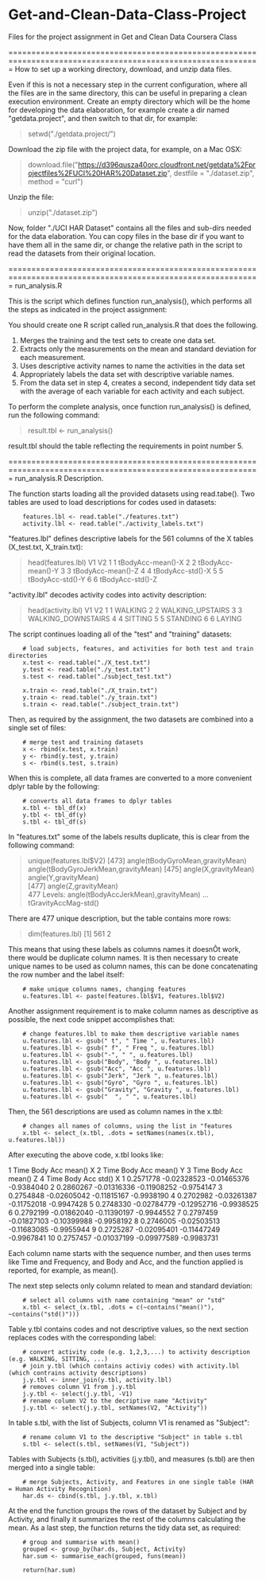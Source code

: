 # Get-and-Clean-Data-Class-Project
Files for the project assignment in Get and Clean Data Coursera Class

=============================================================================================================
How to set up a working directory, download, and unzip data files.

Even if this is not a necessary step in the current configuration, where all the files are in the same directory,
this can be useful in preparing a clean execution environment.
Create an empty directory which will be the home for developing the data elaboration, for example create a dir named "getdata.project", and then switch to that dir, for example:

> setwd("./getdata.project/")

Download the zip file with the project data, for example, on a Mac OSX:

> download.file("https://d396qusza40orc.cloudfront.net/getdata%2Fprojectfiles%2FUCI%20HAR%20Dataset.zip", 
                destfile = "./dataset.zip", method = "curl")

Unzip the file:

> unzip("./dataset.zip")

Now, folder "./UCI HAR Dataset" contains all the files and sub-dirs needed for the data elaboration.
You can copy files in the base dir if you want to have them all in the same dir, or change the relative path
in the script to read the datasets from their original location.


=============================================================================================================
run_analysis.R

This is the script which defines function run_analysis(), which performs all the steps as indicated in the 
project assignment:

You should create one R script called run_analysis.R that does the following. 
1. Merges the training and the test sets to create one data set.
2. Extracts only the measurements on the mean and standard deviation for each measurement. 
3. Uses descriptive activity names to name the activities in the data set
4. Appropriately labels the data set with descriptive variable names. 
5. From the data set in step 4, creates a second, independent tidy data set with the average of each variable 
   for each activity and each subject.

To perform the complete analysis, once function run_analysis() is defined, run the following command:

> result.tbl <- run_analysis()

result.tbl should the table reflecting the requirements in point number 5.



=============================================================================================================
run_analysis.R Description.

The function starts loading all the provided datasets using read.tabe().
Two tables are used to load descriptions for codes used in datasets:

        features.lbl <- read.table("./features.txt")
        activity.lbl <- read.table("./activity_labels.txt")

"features.lbl" defines descriptive labels for the 561 columns of the X tables (X_test.txt, X_train.txt):

> head(features.lbl)
  V1                V2
1  1 tBodyAcc-mean()-X
2  2 tBodyAcc-mean()-Y
3  3 tBodyAcc-mean()-Z
4  4  tBodyAcc-std()-X
5  5  tBodyAcc-std()-Y
6  6  tBodyAcc-std()-Z

"activity.lbl" decodes activity codes into activity description:

> head(activity.lbl)
  V1                 V2
1  1            WALKING
2  2   WALKING_UPSTAIRS
3  3 WALKING_DOWNSTAIRS
4  4            SITTING
5  5           STANDING
6  6             LAYING

The script continues loading all of the "test" and "training" datasets:

        # load subjects, features, and activities for both test and train directories
        x.test <- read.table("./X_test.txt")
        y.test <- read.table("./y_test.txt")
        s.test <- read.table("./subject_test.txt")
        
        x.train <- read.table("./X_train.txt")
        y.train <- read.table("./y_train.txt")
        s.train <- read.table("./subject_train.txt")

Then, as required by the assignment, the two datasets are combined into a single set of files:

        # merge test and training datasets
        x <- rbind(x.test, x.train)
        y <- rbind(y.test, y.train)
        s <- rbind(s.test, s.train)

When this is complete, all data frames are converted to a more convenient dplyr table by the following:

        # converts all data frames to dplyr tables
        x.tbl <- tbl_df(x)
        y.tbl <- tbl_df(y)
        s.tbl <- tbl_df(s)
        
In "features.txt" some of the labels results duplicate, this is clear from the following command:

> unique(features.lbl$V2)
[473] angle(tBodyGyroMean,gravityMean)     angle(tBodyGyroJerkMean,gravityMean)
[475] angle(X,gravityMean)                 angle(Y,gravityMean)                
[477] angle(Z,gravityMean)                
477 Levels: angle(tBodyAccJerkMean),gravityMean) ... tGravityAccMag-std()

There are 477 unique description, but the table contains more rows:

> dim(features.lbl)
[1] 561   2

This means that using these labels as columns names it doesnÕt work, there would be duplicate column names.
It is then necessary to create unique names to be used as column names, this can be done concatenating the row number and the label itself:


        # make unique columns names, changing features
        u.features.lbl <- paste(features.lbl$V1, features.lbl$V2)
        
Another assignment requirement is to make column names as descriptive as possible, the next code snippet
accomplishes that:

        # change features.lbl to make them descriptive variable names
        u.features.lbl <- gsub(" t", " Time ", u.features.lbl)
        u.features.lbl <- gsub(" f", " Freq ", u.features.lbl)
        u.features.lbl <- gsub("-", " ", u.features.lbl)
        u.features.lbl <- gsub("Body", "Body ", u.features.lbl)
        u.features.lbl <- gsub("Acc", "Acc ", u.features.lbl)
        u.features.lbl <- gsub("Jerk", "Jerk ", u.features.lbl)
        u.features.lbl <- gsub("Gyro", "Gyro ", u.features.lbl)
        u.features.lbl <- gsub("Gravity", "Gravity ", u.features.lbl)
        u.features.lbl <- gsub("  ", " ", u.features.lbl)
        
Then, the 561 descriptions are used as column names in the x.tbl:

        # changes all names of columns, using the list in "features
        x.tbl <- select_(x.tbl, .dots = setNames(names(x.tbl), u.features.lbl))
        
After executing the above code, x.tbl looks like:

   1 Time Body Acc mean() X 2 Time Body Acc mean() Y 3 Time Body Acc mean() Z 4 Time Body Acc std() X
1                 0.2571778              -0.02328523              -0.01465376              -0.9384040
2                 0.2860267              -0.01316336              -0.11908252              -0.9754147
3                 0.2754848              -0.02605042              -0.11815167              -0.9938190
4                 0.2702982              -0.03261387              -0.11752018              -0.9947428
5                 0.2748330              -0.02784779              -0.12952716              -0.9938525
6                 0.2792199              -0.01862040              -0.11390197              -0.9944552
7                 0.2797459              -0.01827103              -0.10399988              -0.9958192
8                 0.2746005              -0.02503513              -0.11683085              -0.9955944
9                 0.2725287              -0.02095401              -0.11447249              -0.9967841
10                0.2757457              -0.01037199              -0.09977589              -0.9983731

Each column name starts with the sequence number, and then uses terms like Time and Frequency, and Body and Acc, and the function applied is reported, for example, as mean().

The next step selects only column related to mean and standard deviation:

        # select all columns with name containing "mean" or "std"
        x.tbl <- select_(x.tbl, .dots = c(~contains("mean()"), ~contains("std()")))
        
Table y.tbl contains codes and not descriptive values, so the next section replaces codes with the corresponding
label:

        # convert activity code (e.g. 1,2,3,...) to activity description (e.g. WALKING, SITTING, ...)
        # join y.tbl (which contains activiy codes) with activity.lbl (which contrains activity descriptions)
        j.y.tbl <- inner_join(y.tbl, activity.lbl)
        # removes column V1 from j.y.tbl
        j.y.tbl <- select(j.y.tbl, -V1)
        # rename column V2 to the decriptive name "Activity"
        j.y.tbl <- select(j.y.tbl, setNames(V2, "Activity"))
        
In table s.tbl, with the list of Subjects, column V1 is renamed as "Subject":

        # rename column V1 to the descriptive "Subject" in table s.tbl
        s.tbl <- select(s.tbl, setNames(V1, "Subject"))
                
Tables with Subjects (s.tbl), activities (j.y.tbl), and measures (s.tbl) are then merged into a single table:

        # merge Subjects, Activity, and Features in one single table (HAR = Human Activity Recognition)
        har.ds <- cbind(s.tbl, j.y.tbl, x.tbl)
                
At the end the function groups the rows of the dataset by Subject and by Activity, and finally it summarizes the rest of the columns calculating the mean. As a last step, the function returns the tidy data set, as required:

        # group and summarise with mean()
        grouped <- group_by(har.ds, Subject, Activity)
        har.sum <- summarise_each(grouped, funs(mean))
        
        return(har.sum)


